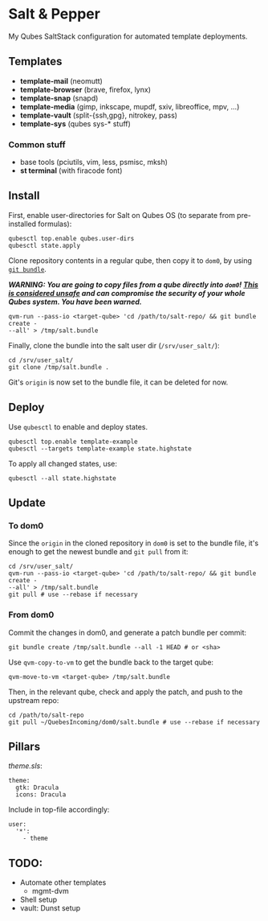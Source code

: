# Salt & Pepper

My Qubes SaltStack configuration for automated template deployments.

## Templates

- **template-mail** (neomutt)
- **template-browser** (brave, firefox, lynx)
- **template-snap** (snapd)
- **template-media** (gimp, inkscape, mupdf, sxiv, libreoffice, mpv, ...)
- **template-vault** (split-{ssh,gpg}, nitrokey, pass)
- **template-sys** (qubes sys-* stuff)

### Common stuff

- base tools (pciutils, vim, less, psmisc, mksh)
- **st terminal** (with firacode font)

## Install

First, enable user-directories for Salt on Qubes OS (to separate from
pre-installed formulas):

```
qubesctl top.enable qubes.user-dirs
qubesctl state.apply
```

Clone repository contents in a regular qube, then copy it to `dom0`, by
using [`git bundle`](https://git-scm.com/docs/git-bundle).

***WARNING: You are going to copy files from a qube directly into `dom0`! [This
is considered
unsafe](https://www.qubes-os.org/doc/copy-from-dom0/#copying-to-dom0) and can
compromise the security of your whole Qubes system. You have been warned.***

```
qvm-run --pass-io <target-qube> 'cd /path/to/salt-repo/ && git bundle create -
--all' > /tmp/salt.bundle
```

Finally, clone the bundle into the salt user dir (`/srv/user_salt/`):

```
cd /srv/user_salt/
git clone /tmp/salt.bundle .
```

Git's `origin` is now set to the bundle file, it can be deleted for now.

## Deploy

Use `qubesctl` to enable and deploy states.

```
qubesctl top.enable template-example
qubesctl --targets template-example state.highstate
```

To apply all changed states, use:

`qubesctl --all state.highstate`

## Update

### To dom0

Since the `origin` in the cloned repository in `dom0` is set to the bundle file,
it's enough to get the newest bundle and `git pull` from it:

```
cd /srv/user_salt/
qvm-run --pass-io <target-qube> 'cd /path/to/salt-repo/ && git bundle create -
--all' > /tmp/salt.bundle
git pull # use --rebase if necessary
```

### From dom0

Commit the changes in dom0, and generate a patch bundle per commit:

```
git bundle create /tmp/salt.bundle --all -1 HEAD # or <sha>
```

Use `qvm-copy-to-vm` to get the bundle back to the target qube:

```
qvm-move-to-vm <target-qube> /tmp/salt.bundle
```

Then, in the relevant qube, check and apply the patch, and push to the upstream
repo:

```
cd /path/to/salt-repo
git pull ~/QuebesIncoming/dom0/salt.bundle # use --rebase if necessary
```

## Pillars

*theme.sls*:

```
theme:
  gtk: Dracula
  icons: Dracula
```

Include in top-file accordingly:

```
user:
  '*':
    - theme
```

## TODO:

- Automate other templates
	- mgmt-dvm
- Shell setup
- vault: Dunst setup
